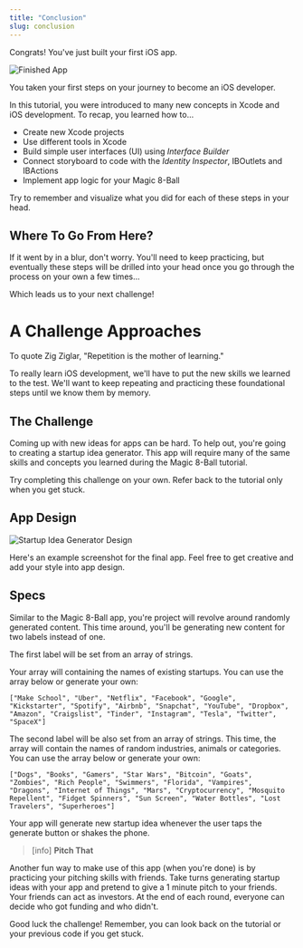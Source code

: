 ```yaml
---
title: "Conclusion"
slug: conclusion
---
```


Congrats! You've just built your first iOS app.

![Finished App](assets/finished_app_flow.png)

You taken your first steps on your journey to become an iOS developer.

In this tutorial, you were introduced to many new concepts in Xcode and iOS development. To recap, you learned how to...

- Create new Xcode projects
- Use different tools in Xcode
- Build simple user interfaces (UI) using _Interface Builder_
- Connect storyboard to code with the _Identity Inspector_, IBOutlets and IBActions
- Implement app logic for your Magic 8-Ball

Try to remember and visualize what you did for each of these steps in your head.

## Where To Go From Here?

If it went by in a blur, don't worry. You'll need to keep practicing, but eventually these steps will be drilled into your head once you go through the process on your own a few times...

Which leads us to your next challenge!

# A Challenge Approaches

To quote Zig Ziglar, "Repetition is the mother of learning."

To really learn iOS development, we'll have to put the new skills we learned to the test. We'll want to keep repeating and practicing these foundational steps until we know them by memory.

## The Challenge

Coming up with new ideas for apps can be hard. To help out, you're going to creating a startup idea generator. This app will require many of the same skills and concepts you learned during the Magic 8-Ball tutorial.

Try completing this challenge on your own. Refer back to the tutorial only when you get stuck.

## App Design

![Startup Idea Generator Design](assets/startup_generator_design.png)

Here's an example screenshot for the final app. Feel free to get creative and add your style into app design.

## Specs

Similar to the Magic 8-Ball app, you're project will revolve around randomly generated content. This time around, you'll be generating new content for two labels instead of one.

The first label will be set from an array of strings.

Your array will containing the names of existing startups. You can use the array below or generate your own:

```
["Make School", "Uber", "Netflix", "Facebook", "Google", "Kickstarter", "Spotify", "Airbnb", "Snapchat", "YouTube", "Dropbox", "Amazon", "Craigslist", "Tinder", "Instagram", "Tesla", "Twitter", "SpaceX"]
```

The second label will be also set from an array of strings. This time, the array will contain the names of random industries, animals or categories. You can use the array below or generate your own:

```
["Dogs", "Books", "Gamers", "Star Wars", "Bitcoin", "Goats", "Zombies", "Rich People", "Swimmers", "Florida", "Vampires", "Dragons", "Internet of Things", "Mars", "Cryptocurrency", "Mosquito Repellent", "Fidget Spinners", "Sun Screen", "Water Bottles", "Lost Travelers", "Superheroes"]
```

Your app will generate new startup idea whenever the user taps the generate button or shakes the phone.

> [info]
**Pitch That**
>
Another fun way to make use of this app (when you're done) is by practicing your pitching skills with friends. Take turns generating startup ideas with your app and pretend to give a 1 minute pitch to your friends. Your friends can act as investors. At the end of each round, everyone can decide who got funding and who didn't.

Good luck the challenge! Remember, you can look back on the tutorial or your previous code if you get stuck.
